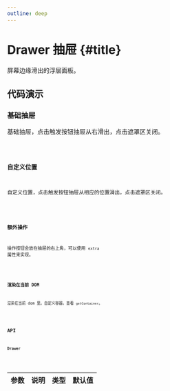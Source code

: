 ```yaml
---
outline: deep
---
```


# Drawer 抽屉 {#title}

屏幕边缘滑出的浮层面板。

## 代码演示

### 基础抽屉

基础抽屉，点击触发按钮抽屉从右滑出，点击遮罩区关闭。

<Code path="drawer/Base" />

### 自定义位置

自定义位置，点击触发按钮抽屉从相应的位置滑出，点击遮罩区关闭。

<Code path="drawer/Placement" />

### 额外操作

操作按钮会放在抽屉的右上角，可以使用 `extra` 属性来实现。

<Code path="drawer/Extra" />

### 渲染在当前 DOM

渲染在当前 dom 里。自定义容器，查看 `getContainer`。

<Code path="drawer/GetContainer" />

## API

### Drawer

<div class="vp-table">

| 参数      | 说明 | 类型 | 默认值
| ----------- | ----------- | ----------- | ----------- |

</div>